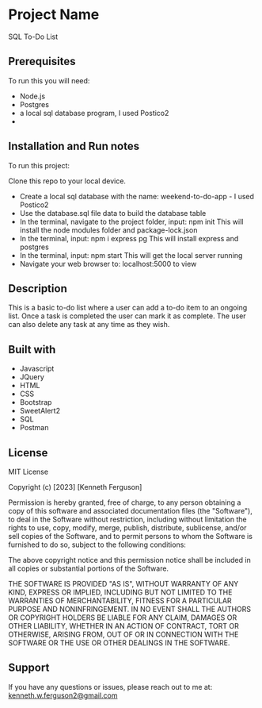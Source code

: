 # Project Name

SQL To-Do List

## Prerequisites

To run this you will need:

- Node.js
- Postgres
- a local sql database program, I used Postico2
-

## Installation and Run notes

To run this project:

Clone this repo to your local device.

- Create a local sql database with the name: weekend-to-do-app - I used Postico2
- Use the database.sql file data to build the database table
- In the terminal, navigate to the project folder, input: npm init
  This will install the node modules folder and package-lock.json
- In the terminal, input: npm i express pg
  This will install express and postgres
- In the terminal, input: npm start
  This will get the local server running
- Navigate your web browser to: localhost:5000 to view

## Description

This is a basic to-do list where a user can add a to-do item to an ongoing list. Once a task is completed the user can mark it as complete.
The user can also delete any task at any time as they wish.

## Built with

- Javascript
- JQuery
- HTML
- CSS
- Bootstrap
- SweetAlert2
- SQL
- Postman

## License

MIT License

Copyright (c) [2023] [Kenneth Ferguson]

Permission is hereby granted, free of charge, to any person obtaining a copy
of this software and associated documentation files (the "Software"), to deal
in the Software without restriction, including without limitation the rights
to use, copy, modify, merge, publish, distribute, sublicense, and/or sell
copies of the Software, and to permit persons to whom the Software is
furnished to do so, subject to the following conditions:

The above copyright notice and this permission notice shall be included in all
copies or substantial portions of the Software.

THE SOFTWARE IS PROVIDED "AS IS", WITHOUT WARRANTY OF ANY KIND, EXPRESS OR
IMPLIED, INCLUDING BUT NOT LIMITED TO THE WARRANTIES OF MERCHANTABILITY,
FITNESS FOR A PARTICULAR PURPOSE AND NONINFRINGEMENT. IN NO EVENT SHALL THE
AUTHORS OR COPYRIGHT HOLDERS BE LIABLE FOR ANY CLAIM, DAMAGES OR OTHER
LIABILITY, WHETHER IN AN ACTION OF CONTRACT, TORT OR OTHERWISE, ARISING FROM,
OUT OF OR IN CONNECTION WITH THE SOFTWARE OR THE USE OR OTHER DEALINGS IN THE
SOFTWARE.

## Support

If you have any questions or issues, please reach out to me at: kenneth.w.ferguson2@gmail.com
